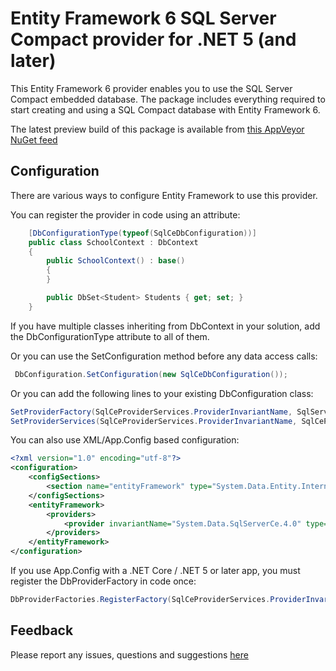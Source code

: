 # Entity Framework 6 SQL Server Compact provider for .NET 5 (and later)

This Entity Framework 6 provider enables you to use the SQL Server Compact embedded database. The package includes everything required to start creating and using a SQL Compact database with Entity Framework 6. 

The latest preview build of this package is available from [this AppVeyor NuGet feed](https://ci.appveyor.com/nuget/entityframework6-erikej)

## Configuration

There are various ways to configure Entity Framework to use this provider.

You can register the provider in code using an attribute:

````csharp
    [DbConfigurationType(typeof(SqlCeDbConfiguration))]
    public class SchoolContext : DbContext
    {
        public SchoolContext() : base()
        {
        }

        public DbSet<Student> Students { get; set; }
    }
````
If you have multiple classes inheriting from DbContext in your solution, add the DbConfigurationType attribute to all of them.

Or you can use the SetConfiguration method before any data access calls:
````csharp
 DbConfiguration.SetConfiguration(new SqlCeDbConfiguration());
````
Or you can add the following lines to your existing DbConfiguration class:
````csharp
SetProviderFactory(SqlCeProviderServices.ProviderInvariantName, SqlServerCe.SqlCeProviderFactory.Instance);
SetProviderServices(SqlCeProviderServices.ProviderInvariantName, SqlCeProviderServices.Instance);
````
You can also use XML/App.Config based configuration:

````xml
<?xml version="1.0" encoding="utf-8"?>
<configuration>
	<configSections>
		<section name="entityFramework" type="System.Data.Entity.Internal.ConfigFile.EntityFrameworkSection, EntityFramework, Version=6.0.0.0, Culture=neutral, PublicKeyToken=b77a5c561934e089" requirePermission="false" />
	</configSections>
	<entityFramework>
		<providers>		
			<provider invariantName="System.Data.SqlServerCe.4.0" type="System.Data.Entity.SqlServer.SqlCeProviderServices, ErikEJ.EntityFramework.SqlServerCompact" />
		</providers>
	</entityFramework>
</configuration>
````
If you use App.Config with a .NET Core / .NET 5 or later app, you must register the DbProviderFactory in code once:

````csharp
DbProviderFactories.RegisterFactory(SqlCeProviderServices.ProviderInvariantName, SqlServerCe.SqlCeProviderFactory.Instance);
````

## Feedback

Please report any issues, questions and suggestions [here](https://github.com/ErikEJ/EntityFramework6PowerTools/issues)
